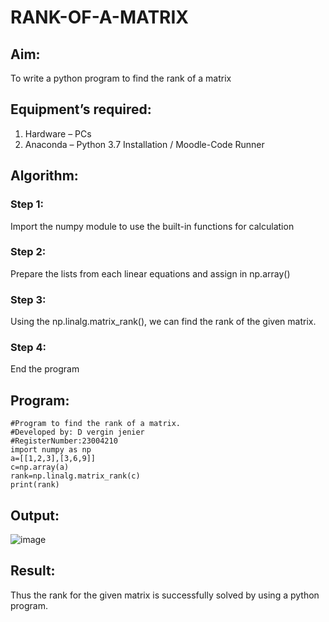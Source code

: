 # RANK-OF-A-MATRIX
## Aim:
To write a python program to find the rank of a matrix
## Equipment’s required:
1. 	Hardware – PCs
2. 	Anaconda – Python 3.7 Installation / Moodle-Code Runner
## Algorithm:
### Step 1:
Import the numpy module to use the built-in functions for
calculation
### Step 2: 
Prepare the lists from each linear equations and assign in
np.array()
### Step 3:
Using the np.linalg.matrix_rank(), we can find the rank of the given matrix.
### Step 4:
End the program
## Program:
```
#Program to find the rank of a matrix.
#Developed by: D vergin jenier
#RegisterNumber:23004210
import numpy as np
a=[[1,2,3],[3,6,9]]
c=np.array(a)
rank=np.linalg.matrix_rank(c)
print(rank)
```
## Output:
![image](https://github.com/VerginJenifer/RANK-OF-A-MATRIX/assets/136251012/88dc6e95-3708-4eb3-a09e-6c91560baff1)

## Result:
Thus the rank for the given matrix is successfully solved by  using a python program.


